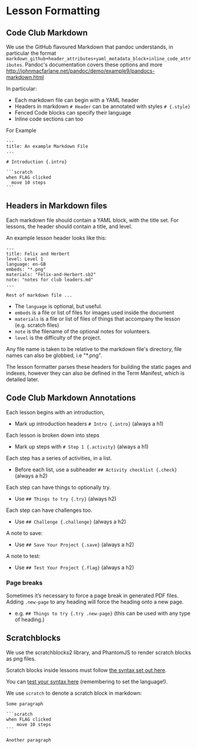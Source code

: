 # Lesson Formatting

## Code Club Markdown

We use the GitHub flavoured Markdown that pandoc understands, in particular the format `markdown_github+header_attributes+yaml_metadata_block+inline_code_attributes`. Pandoc's documentation covers these options and more http://johnmacfarlane.net/pandoc/demo/example9/pandocs-markdown.html

In particular:

- Each markdown file can begin with a YAML header
- Headers in markdown `# Header` can be annotated with styles `# {.style}`
- Fenced Code blocks can specify their language
- Inline code sections can too

For Example

    ---
    title: An example Markdown File
    ...

    # Introduction {.intro}

    ```scratch
    when FLAG clicked
      move 10 steps
    ```

## Headers in Markdown files

Each markdown file should contain a YAML block, with the title set. For lessons, the header should contain a title, and level.

An example lesson header looks like this:

```
---
title: Felix and Herbert
level: Level 1
language: en-GB
embeds: "*.png"
materials: "Felix-and-Herbert.sb2"
note: "notes for club leaders.md"
...

Rest of markdown file ...
```

- The `language` is optional, but useful.
- `embeds` is a file or list of files for images used inside the document
- `materials` is a file or list of files of things that accompany the lesson (e.g. scratch files)
- `note` is the filename of the optional notes for volunteers.
- `level` is the difficulty of the project.

Any file name is taken to be relative to the markdown file's directory, file names can also be globbed, i.e "*.png".

The lesson formatter parses these headers for building the static pages and indexes, however they can also be defined in the Term Manifest, which is detailed later.

## Code Club Markdown Annotations

Each lesson begins with an introduction,

- Mark up introduction headers `# Intro {.intro}` (always a h1)

Each lesson is broken down into steps

- Mark up steps with `# Step 1 {.activity}` (always a h1)

Each step has a series of activities, in a list.

- Before each list, use a subheader `## Activity checklist {.check}` (always a h2)

Each step can have things to optionally try.

- Use `## Things to try {.try}` (always h2)

Each step can have challenges too.

- Use `## Challenge {.challenge}` (always a h2)

A note to save:

- Use `## Save Your Project {.save}` (always a h2)

A note to test:

- Use `## Test Your Project {.flag}` (always a h2)

### Page breaks

Sometimes it’s necessary to force a page break in generated PDF files. Adding `.new-page` to any heading will force the heading onto a new page.

- e.g. `## Things to try {.try .new-page}` (this can be used with any type of heading.)

## Scratchblocks

We use the scratchblocks2 library, and PhantomJS to render scratch blocks as png files.

Scratch blocks inside lessons must follow [the syntax set out here](http://wiki.scratch.mit.edu/wiki/Block_Plugin/Syntax).

You can [test your syntax here](http://scratchblocks.codeclub.org.uk/) (remembering to set the language!).

We use `scratch` to denote a scratch block in markdown:

    Some paragraph

    ```scratch
    when FLAG clicked
        move 10 steps
    ```

    Another paragraph

